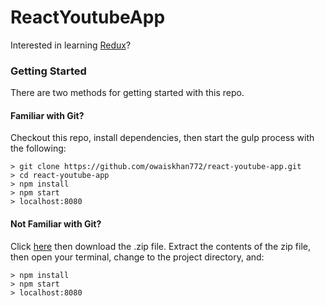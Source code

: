 # ReactYoutubeApp

Interested in learning [Redux](https://www.udemy.com/react-redux/)?

### Getting Started

There are two methods for getting started with this repo.

#### Familiar with Git?
Checkout this repo, install dependencies, then start the gulp process with the following:

```
> git clone https://github.com/owaiskhan772/react-youtube-app.git
> cd react-youtube-app
> npm install
> npm start
> localhost:8080
```

#### Not Familiar with Git?
Click [here](https://github.com/owaiskhan772/react-youtube-app) then download the .zip file.  Extract the contents of the zip file, then open your terminal, change to the project directory, and:

```
> npm install
> npm start
> localhost:8080
```

